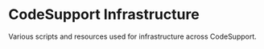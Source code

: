# CodeSupport Infrastructure

Various scripts and resources used for infrastructure across CodeSupport.
